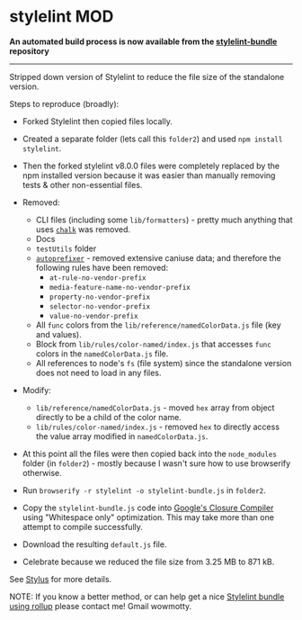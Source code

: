 # stylelint MOD

**An automated build process is now available from the [stylelint-bundle](https://github.com/Mottie/stylelint-bundle/tree/master) repository**

---

Stripped down version of Stylelint to reduce the file size of the standalone version.

Steps to reproduce (broadly):

* Forked Stylelint then copied files locally.
* Created a separate folder (lets call this `folder2`) and used `npm install stylelint`.
* Then the forked stylelint v8.0.0 files were completely replaced by the npm installed version because it was easier than manually removing tests & other non-essential files.
* Removed:
  * CLI files (including some `lib/formatters`) - pretty much anything that uses [`chalk`](https://www.npmjs.com/package/chalk) was removed.
  * Docs
  * `testUtils` folder
  * [`autoprefixer`](https://www.npmjs.com/package/autoprefixer) - removed extensive caniuse data; and therefore the following rules have been removed:
    * `at-rule-no-vendor-prefix`
    * `media-feature-name-no-vendor-prefix`
    * `property-no-vendor-prefix`
    * `selector-no-vendor-prefix`
    * `value-no-vendor-prefix`
  * All `func` colors from the `lib/reference/namedColorData.js` file (key and values).
  * Block from `lib/rules/color-named/index.js` that accesses `func` colors in the `namedColorData.js` file.
  * All references to node's `fs` (file system) since the standalone version does not need to load in any files.

* Modify:
  * `lib/reference/namedColorData.js` - moved `hex` array from object directly to be a child of the color name.
  * `lib/rules/color-named/index.js` - removed `hex` to directly access the value array modified in `namedColorData.js`.

* At this point all the files were then copied back into the `node_modules` folder (in `folder2`) - mostly because I wasn't sure how to use browserify otherwise.
* Run `browserify -r stylelint -o stylelint-bundle.js` in `folder2`.
* Copy the `stylelint-bundle.js` code into [Google's Closure Compiler](http://closure-compiler.appspot.com/home) using "Whitespace only" optimization. This may take more than one attempt to compile successfully.
* Download the resulting `default.js` file.
* Celebrate because we reduced the file size from 3.25 MB to 871 kB.

See [Stylus](https://github.com/openstyles/stylus/pull/150) for more details.

NOTE: If you know a better method, or can help get a nice [Stylelint bundle using rollup](https://github.com/Mottie/stylelint-bundler) please contact me! Gmail wowmotty.
